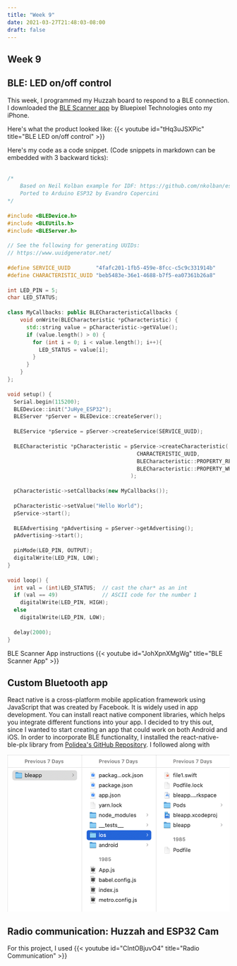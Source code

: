 ```yaml
---
title: "Week 9"
date: 2021-03-27T21:48:03-08:00
draft: false
---
```


## Week 9

## BLE: LED on/off control

This week, I programmed my Huzzah board to respond to a BLE connection. I downloaded the [BLE Scanner app](https://play.google.com/store/apps/details?id=com.macdom.ble.blescanner&hl=en_US) by Bluepixel Technologies onto my iPhone.

Here's what the product looked like:
{{< youtube id="tHq3uJSXPic" title="BLE LED on/off control" >}}

Here's my code as a code snippet. (Code snippets in markdown can be embedded with 3 backward ticks):

```cpp

/*
    Based on Neil Kolban example for IDF: https://github.com/nkolban/esp32-snippets/blob/master/cpp_utils/tests/BLE%20Tests/SampleWrite.cpp
    Ported to Arduino ESP32 by Evandro Copercini
*/

#include <BLEDevice.h>
#include <BLEUtils.h>
#include <BLEServer.h>

// See the following for generating UUIDs:
// https://www.uuidgenerator.net/

#define SERVICE_UUID        "4fafc201-1fb5-459e-8fcc-c5c9c331914b"
#define CHARACTERISTIC_UUID "beb5483e-36e1-4688-b7f5-ea07361b26a8"

int LED_PIN = 5;
char LED_STATUS;

class MyCallbacks: public BLECharacteristicCallbacks {
    void onWrite(BLECharacteristic *pCharacteristic) {
      std::string value = pCharacteristic->getValue();
      if (value.length() > 0) { 
        for (int i = 0; i < value.length(); i++){
          LED_STATUS = value[i];
        }
      }
    }
};

void setup() {
  Serial.begin(115200);
  BLEDevice::init("JuHye_ESP32");
  BLEServer *pServer = BLEDevice::createServer();

  BLEService *pService = pServer->createService(SERVICE_UUID);

  BLECharacteristic *pCharacteristic = pService->createCharacteristic(
                                         CHARACTERISTIC_UUID,
                                         BLECharacteristic::PROPERTY_READ |
                                         BLECharacteristic::PROPERTY_WRITE
                                       );

  pCharacteristic->setCallbacks(new MyCallbacks());

  pCharacteristic->setValue("Hello World");
  pService->start();

  BLEAdvertising *pAdvertising = pServer->getAdvertising();
  pAdvertising->start();
  
  pinMode(LED_PIN, OUTPUT);
  digitalWrite(LED_PIN, LOW);
}

void loop() {
  int val = (int)LED_STATUS;  // cast the char* as an int 
  if (val == 49)              // ASCII code for the number 1
    digitalWrite(LED_PIN, HIGH);
  else 
    digitalWrite(LED_PIN, LOW);

  delay(2000);
}
```

BLE Scanner App instructions
{{< youtube id="JohXpnXMgWg" title="BLE Scanner App" >}}

## Custom Bluetooth app

React native is a cross-platform mobile application framework using JavaScript that was created by Facebook. It is widely used in app development. You can install react native component libraries, which helps you integrate different functions into your app. I decided to try this out, since I wanted to start creating an app that could work on both Android and iOS.
In order to incorporate BLE functionality, I installed the react-native-ble-plx library from [Polidea's GitHub Repository](https://github.com/Polidea/react-native-ble-plx). I followed along with 


![React App code](AppCode.png)

## Radio communication: Huzzah and ESP32 Cam

For this project, I used 
{{< youtube id="CIntOBjuvO4" title="Radio Communication" >}}